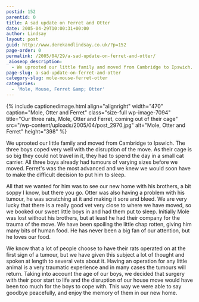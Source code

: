 ```yaml
---
postid: 152
parentid: 0
title: A sad update on Ferret and Otter
date: 2005-04-29T10:00:31+00:00
author: Lindsay
layout: post
guid: http://www.derekandlindsay.co.uk/?p=152
page-order: 0
permalink: /2005/04/29/a-sad-update-on-ferret-and-otter/
_aioseop_description:
  - We uprooted our little family and moved from Cambridge to Ipswich. The three boys coped very well with the disruption of the move, as their cage is so big they could not travel in it, they had to spend the day in a small cat carrier.
page-slug: a-sad-update-on-ferret-and-otter
category-slug: mole-mouse-ferret-otter
categories:
  - 'Mole, Mouse, Ferret &amp; Otter'
---
```

{% include captionedimage.html align="alignright" width="470" caption="Mole, Otter and Ferret" class="size-full wp-image-7094" title="Our three rats, Mole, Otter and Ferret, coming out of their cage" src="/wp-content/uploads/2005/04/post_2970.jpg" alt="Mole, Otter and Ferret" height="398" %} 

We uprooted our little family and moved from Cambridge to Ipswich. The three boys coped very well with the disruption of the move. As their cage is so big they could not travel in it, they had to spend the day in a small cat carrier. All three boys already had tumours of varying sizes before we moved. Ferret's was the most advanced and we knew we would soon have to make the difficult decision to put him to sleep.

All that we wanted for him was to see our new home with his brothers, a bit soppy I know, but there you go. Otter was also having a problem with his tumour, he was scratching at it and making it sore and bleed. We are very lucky that there is a really good vet very close to where we have moved, so we booked our sweet little boys in and had them put to sleep. Initially Mole was lost without his brothers, but at least he had their company for the trauma of the move. We have been spoiling the little chap rotten, giving him many bits of human food. He has never been a big fan of our attention, but he loves our food.

We know that a lot of people choose to have their rats operated on at the first sign of a tumour, but we have given this subject a lot of thought and spoken at length to several vets about it. Having an operation for any little animal is a very traumatic experience and in many cases the tumours will return. Taking into account the age of our boys, we decided that surgery with their poor start to life and the disruption of our house move would have been too much for the boys to cope with. This way we were able to say goodbye peacefully, and enjoy the memory of them in our new home.